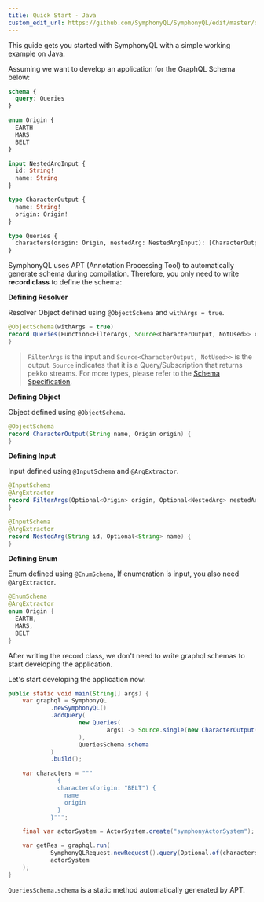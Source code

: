 ```yaml
---
title: Quick Start - Java
custom_edit_url: https://github.com/SymphonyQL/SymphonyQL/edit/master/docs/quickstart-java.md
---
```


This guide gets you started with SymphonyQL with a simple working example on Java.

Assuming we want to develop an application for the GraphQL Schema below:
```graphql
schema {
  query: Queries
}

enum Origin {
  EARTH
  MARS
  BELT
}

input NestedArgInput {
  id: String!
  name: String
}

type CharacterOutput {
  name: String!
  origin: Origin!
}

type Queries {
  characters(origin: Origin, nestedArg: NestedArgInput): [CharacterOutput!]
}
```

SymphonyQL uses APT (Annotation Processing Tool) to automatically generate schema during compilation.
Therefore, you only need to write **record class** to define the schema:

**Defining Resolver**

Resolver Object defined using `@ObjectSchema` and `withArgs = true`.

```java
@ObjectSchema(withArgs = true)
record Queries(Function<FilterArgs, Source<CharacterOutput, NotUsed>> characters) {
}
```

> `FilterArgs` is the input and `Source<CharacterOutput, NotUsed>>` is the output.
`Source` indicates that it is a Query/Subscription that returns pekko streams. For more types, please refer to the [Schema Specification](schema.md).

**Defining Object**

Object defined using `@ObjectSchema`.

```java
@ObjectSchema
record CharacterOutput(String name, Origin origin) {
}
```

**Defining Input**

Input defined using `@InputSchema` and `@ArgExtractor`.

```java
@InputSchema
@ArgExtractor
record FilterArgs(Optional<Origin> origin, Optional<NestedArg> nestedArg) {
}

@InputSchema
@ArgExtractor
record NestedArg(String id, Optional<String> name) {
}
```

**Defining Enum**

Enum defined using `@EnumSchema`, If enumeration is input, you also need `@ArgExtractor`.

```java
@EnumSchema
@ArgExtractor
enum Origin {
  EARTH,
  MARS,
  BELT
}
```

After writing the record class, we don't need to write graphql schemas to start developing the application.

Let's start developing the application now:
```java
public static void main(String[] args) {
    var graphql = SymphonyQL
            .newSymphonyQL()
            .addQuery(
                    new Queries(
                            args1 -> Source.single(new CharacterOutput("hello-" + args1.origin().map(Enum::toString).get(), args1.origin().get()))
                    ),
                    QueriesSchema.schema
            )
            .build();

    var characters = """
              {
              characters(origin: "BELT") {
                name
                origin
              }
            }""";

    final var actorSystem = ActorSystem.create("symphonyActorSystem");

    var getRes = graphql.run(
            SymphonyQLRequest.newRequest().query(Optional.of(characters)).build(),
            actorSystem
    );
}
```

`QueriesSchema.schema` is a static method automatically generated by APT.